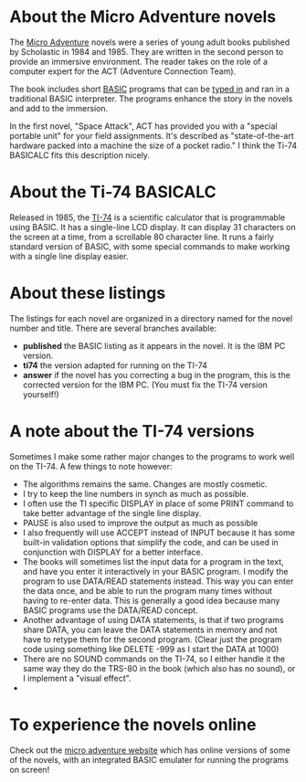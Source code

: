 # About the Micro Adventure novels
The [Micro Adventure](https://en.wikipedia.org/wiki/Micro_Adventure) novels were a series of young adult books published by Scholastic in
1984 and 1985.  They are written in the second person to provide an immersive environment.  The reader takes on the role of a computer
expert for the ACT (Adventure Connection Team).

The book includes short [BASIC](https://en.wikipedia.org/wiki/BASIC) programs that can be [typed in](https://en.wikipedia.org/wiki/Type-in_program)
and ran in a traditional BASIC interpreter.  The programs enhance the story in the novels and add to the immersion. 

In the first novel, "Space Attack", ACT has provided you with a "special portable unit" for your field assignments.  It's described as
"state-of-the-art hardware packed into a machine the size of a pocket radio."  I think the Ti-74 BASICALC fits this description nicely.

# About the Ti-74 BASICALC
Released in 1985, the [TI-74](https://en.wikipedia.org/wiki/TI-74) is a scientific calculator that is programmable using BASIC.  It has a
single-line LCD display.  It can display 31 characters on the screen at a time, from a scrollable 80 character line.  It runs a fairly
standard version of BASIC, with some special commands to make working with a single line display easier.

# About these listings
The listings for each novel are organized in a directory named for the novel number and title.  There are several branches available:  
- **published** the BASIC listing as it appears in the novel.  It is the IBM PC version.
- **ti74** the version adapted for running on the TI-74
- **answer** if the novel has you correcting a bug in the program, this is the corrected version for the IBM PC.  (You must fix the TI-74 version yourself!)

# A note about the TI-74 versions
Sometimes I make some rather major changes to the programs to work well on the TI-74.  A few things to note however:
- The algorithms remains the same.  Changes are mostly cosmetic.
- I try to keep the line numbers in synch as much as possible.
- I often use the TI specific DISPLAY in place of some PRINT command to take better advantage of the single line display.
- PAUSE is also used to improve the output as much as possible
- I also frequently will use ACCEPT instead of INPUT because it has some built-in validation options that simplify the code, and can be used in conjunction with DISPLAY for a better interface.
- The books will sometimes list the input data for a program in the text, and have you enter it interactively in your BASIC program.  I modify the program to use DATA/READ statements instead.  This way you can enter the data once, and be able to run the program many times without having to re-enter data.  This is generally a good idea because many BASIC programs use the DATA/READ concept.  
- Another advantage of using DATA statements, is that if two programs share DATA, you can leave the DATA statements in memory and not have to retype them for the second program.  (Clear just the program code using something like DELETE -999 as I start the DATA at 1000)
- There are no SOUND commands on the TI-74, so I either handle it the same way they do the TRS-80 in the book (which also has no sound), or I implement a "visual effect".
- 
# To experience the novels online 
Check out the [micro adventure website](http://auri-microadventure.azurewebsites.net) which has online versions of some of the novels, with an integrated
BASIC emulater for running the programs on screen!
